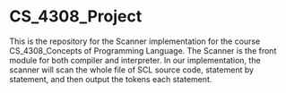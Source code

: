 # CS_4308_Project
This is the repository for the Scanner implementation for the course CS_4308_Concepts of Programming Language. The Scanner is the front module for both compiler and interpreter. In our implementation, the scanner will scan the whole file of SCL source code, statement by statement, and then output the tokens each statement.
